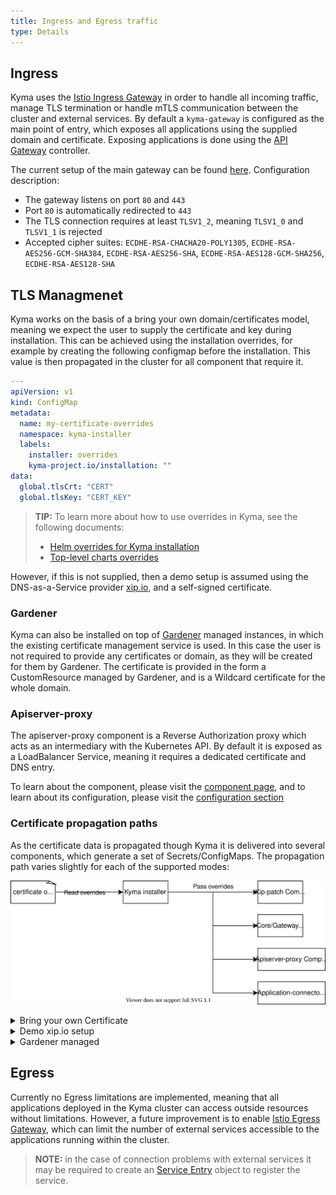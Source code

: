 ```yaml
---
title: Ingress and Egress traffic
type: Details
---
```


## Ingress
Kyma uses the [Istio Ingress Gateway](https://istio.io/latest/docs/reference/config/networking/gateway/) in order to handle all incoming traffic, manage TLS termination or handle mTLS communication between the cluster and external services. By default a `kyma-gateway` is configured as the main point of entry, which exposes all applications using the supplied domain and certificate.
Exposing applications is done using the [API Gateway](components/api-gateway/#overview-overview) controller. 

The current setup of the main gateway can be found [here](https://github.com/kyma-project/kyma/blob/master/resources/core/charts/gateway/templates/gateway.yaml). Configuration description:
- The gateway listens on port `80` and `443`
- Port `80` is automatically redirected to `443`
- The TLS connection requires at least `TLSV1_2`, meaning `TLSV1_0` and `TLSV1_1` is rejected
- Accepted cipher suites: `ECDHE-RSA-CHACHA20-POLY1305`, `ECDHE-RSA-AES256-GCM-SHA384`, `ECDHE-RSA-AES256-SHA`, `ECDHE-RSA-AES128-GCM-SHA256`, `ECDHE-RSA-AES128-SHA`

## TLS Managmenet
Kyma works on the basis of a bring your own domain/certificates model, meaning we expect the user to supply the certificate and key during installation. This can be achieved using the installation overrides, for example by creating the following configmap before the installation. This value is then propagated in the cluster for all component that require it.

```yaml
---
apiVersion: v1
kind: ConfigMap
metadata:
  name: my-certificate-overrides
  namespace: kyma-installer
  labels:
    installer: overrides
    kyma-project.io/installation: ""
data:
  global.tlsCrt: "CERT"
  global.tlsKey: "CERT_KEY"
```

>**TIP:** To learn more about how to use overrides in Kyma, see the following documents:
>* [Helm overrides for Kyma installation](/root/kyma/#configuration-helm-overrides-for-kyma-installation)
>* [Top-level charts overrides](/root/kyma/#configuration-helm-overrides-for-kyma-installation-top-level-charts-overrides)

However, if this is not supplied, then a demo setup is assumed using the DNS-as-a-Service provider [xip.io](http://xip.io/), and a self-signed certificate.

### Gardener
Kyma can also be installed on top of [Gardener](https://gardener.cloud/) managed instances, in which the existing certificate management service is used. In this case the user is not required to provide any certificates or domain, as they will be created for them by Gardener. The certificate is provided in the form a CustomResource managed by Gardener, and is a Wildcard certificate for the whole domain.

### Apiserver-proxy
The apiserver-proxy component is a Reverse Authorization proxy which acts as an intermediary with the Kubernetes API. By default it is exposed as a LoadBalancer Service, meaning it requires a dedicated certificate and DNS entry.

To learn about the component, please visit the [component page](https://github.com/kyma-project/kyma/tree/master/components/apiserver-proxy), and to learn about its configuration, please visit the [configuration section](/components/security-v2/#configuration-api-server-proxy-chart)

### Certificate propagation paths
As the certificate data is propagated though Kyma it is delivered into several components, which generate a set of Secrets/ConfigMaps. The propagation path varies slightly for each of the supported modes:

![Certificate propagation](./assets/certificate-propagation.svg)

<div tabs name="certificate-propagation" group="tls-management">
  <details>
  <summary label="own-certificate">
  Bring your own Certificate
  </summary>
  | Kind | Name | Namespace |
  | :--- | :--- | :--- | 
  | Secret | ingress-tls-cert | kyma-system |
  | ConfigMap | net-global-overrides | kyma-installer | 
  | Secret | kyma-gateway-certs | istio-system |
  | Secret | kyma-gateway-certs-cacert | istio-system |
  | Secret | apiserver-proxy-tls-cert | kyma-system | 
  | ConfigMap | apiserver-proxy | kyma-system |  
  </details>
  <details>
  <summary label="demo-xip">
  Demo xip.io setup
  </summary>
  | Kind | Name | Namespace |
  | :--- | :--- | :--- | 
  | Secret | ingress-tls-cert | kyma-system |
  | ConfigMap | net-global-overrides | kyma-installer | 
  | Secret | kyma-gateway-certs | istio-system |
  | Secret | kyma-gateway-certs-cacert | istio-system |
  | Secret | apiserver-proxy-tls-cert | kyma-system | 
  | ConfigMap | apiserver-proxy | kyma-system |
  </details>
  <details>
  <summary label="gardener">
  Gardener managed
  </summary>
  | Kind | Name | Namespace |
  | :--- | :--- | :--- | 
  | Secret | ingress-tls-cert | kyma-system |
  | ConfigMap | net-global-overrides | kyma-installer | 
  | Secret | kyma-gateway-certs-cacert | istio-system |
  | Certificate | kyma-tls-cert | istio-system
  | Certificate | apiserver-proxy-tls-cert | kyma-system | 
  | ConfigMap | apiserver-proxy | kyma-system |
   </details>
</div>

## Egress
Currently no Egress limitations are implemented, meaning that all applications deployed in the Kyma cluster can access outside resources without limitations.
However, a future improvement is to enable [Istio Egress Gateway](https://istio.io/latest/docs/tasks/traffic-management/egress/egress-gateway/), which can limit the number of external services accessible to the applications running within the cluster.

>**NOTE:** in the case of connection problems with external services it may be required to create an [Service Entry](https://istio.io/latest/docs/reference/config/networking/service-entry/) object to register the service. 

